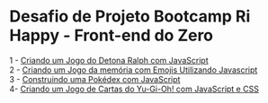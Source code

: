 # Desafio de Projeto Bootcamp Ri Happy - Front-end do Zero

1 - [Criando um Jogo do Detona Ralph com JavaScript](./detonaRalph)<br>
2 - [Criando um Jogo da memória com Emojis Utilizando Javascript](./emoji)<br>
3 - [Construindo uma Pokédex com JavaScript](./pokemon/)<br>
4- [Criando um Jogo de Cartas do Yu-Gi-Oh! com JavaScript e CSS](./yugioh/)<br>